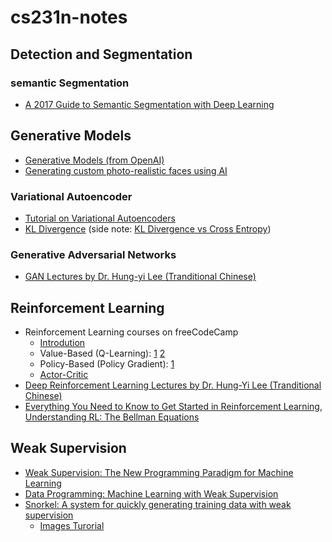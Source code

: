 # cs231n-notes

## Detection and Segmentation

### semantic Segmentation

- [A 2017 Guide to Semantic Segmentation with Deep Learning](http://blog.qure.ai/notes/semantic-segmentation-deep-learning-review)

## Generative Models

- [Generative Models (from OpenAI)](https://blog.openai.com/generative-models/)
- [Generating custom photo-realistic faces using AI](https://blog.insightdatascience.com/generating-custom-photo-realistic-faces-using-ai-d170b1b59255)

### Variational Autoencoder

- [Tutorial on Variational Autoencoders](https://arxiv.org/pdf/1606.05908.pdf)
- [KL Divergence](https://www.countbayesie.com/blog/2017/5/9/kullback-leibler-divergence-explained) (side note: [KL Divergence vs Cross Entropy](https://stats.stackexchange.com/questions/265966/why-do-we-use-kullback-leibler-divergence-rather-than-cross-entropy-in-the-t-sne/265989))

### Generative Adversarial Networks

- [GAN Lectures by Dr. Hung-yi Lee (Tranditional Chinese)](https://www.youtube.com/watch?v=DQNNMiAP5lw&list=PLJV_el3uVTsMq6JEFPW35BCiOQTsoqwNw&index=1)

## Reinforcement Learning

- Reinforcement Learning courses on freeCodeCamp
  - [Introdution](https://medium.freecodecamp.org/an-introduction-to-reinforcement-learning-4339519de419)
  - Value-Based (Q-Learning): [1](https://medium.freecodecamp.org/diving-deeper-into-reinforcement-learning-with-q-learning-c18d0db58efe) [2](https://medium.freecodecamp.org/an-introduction-to-deep-q-learning-lets-play-doom-54d02d8017d8)
  - Policy-Based (Policy Gradient): [1](https://medium.freecodecamp.org/an-introduction-to-policy-gradients-with-cartpole-and-doom-495b5ef2207f)
  - [Actor-Critic](https://medium.freecodecamp.org/an-intro-to-advantage-actor-critic-methods-lets-play-sonic-the-hedgehog-86d6240171d)
- [Deep Reinforcement Learning Lectures by Dr. Hung-Yi Lee (Tranditional Chinese)](https://www.youtube.com/watch?v=z95ZYgPgXOY&list=PLJV_el3uVTsODxQFgzMzPLa16h6B8kWM_&index=1)
- [Everything You Need to Know to Get Started in Reinforcement Learning](https://joshgreaves.com/reinforcement-learning/introduction-to-reinforcement-learning/), [Understanding RL: The Bellman Equations](https://joshgreaves.com/reinforcement-learning/understanding-rl-the-bellman-equations)

## Weak Supervision

- [Weak Supervision: The New Programming Paradigm for Machine Learning](https://hazyresearch.github.io/snorkel/blog/ws_blog_post.html)
- [Data Programming: Machine Learning with Weak Supervision](https://hazyresearch.github.io/snorkel/blog/weak_supervision.html)
- [Snorkel: A system for quickly generating training data with weak supervision](https://github.com/HazyResearch/snorkel)
  - [Images Turorial](https://github.com/HazyResearch/snorkel/blob/master/tutorials/images/Images_Tutorial.ipynb)
